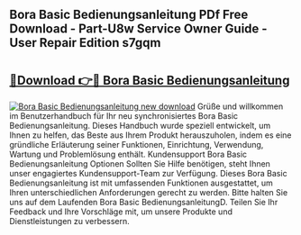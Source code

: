 ## Bora Basic Bedienungsanleitung PDf Free Download - Part-U8w Service Owner Guide - User Repair Edition s7gqm

# <h2><a href="http://df313x.blite.top/?on=Bora+Basic+Bedienungsanleitung">🔗Download 👉🔴 Bora Basic Bedienungsanleitung</a></h2>

[![Bora Basic Bedienungsanleitung new download](https://i.imgur.com/lujVjoI.png)](http://df313x.blite.top/?on=Bora+Basic+Bedienungsanleitung)
Grüße und willkommen im Benutzerhandbuch für Ihr neu synchronisiertes Bora Basic Bedienungsanleitung. Dieses Handbuch wurde speziell entwickelt, um Ihnen zu helfen, das Beste aus Ihrem Produkt herauszuholen, indem es eine gründliche Erläuterung seiner Funktionen, Einrichtung, Verwendung, Wartung und Problemlösung enthält. Kundensupport Bora Basic Bedienungsanleitung Optionen Sollten Sie Hilfe benötigen, steht Ihnen unser engagiertes Kundensupport-Team zur Verfügung. Dieses Bora Basic Bedienungsanleitung ist mit umfassenden Funktionen ausgestattet, um Ihren unterschiedlichen Anforderungen gerecht zu werden. Bitte halten Sie uns auf dem Laufenden Bora Basic BedienungsanleitungD. Teilen Sie Ihr Feedback und Ihre Vorschläge mit, um unsere Produkte und Dienstleistungen zu verbessern.
